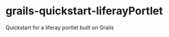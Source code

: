 grails-quickstart-liferayPortlet
================================

Quickstart for a liferay portlet built on Grails
